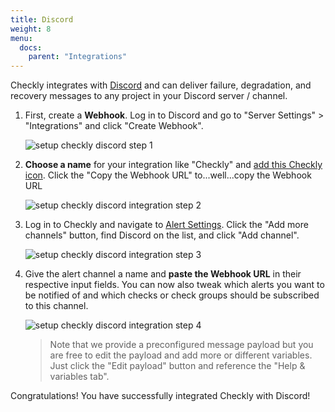 ```yaml
---
title: Discord
weight: 8
menu:
  docs:
    parent: "Integrations"
---
```


Checkly integrates with [Discord](https://discord.com/) and can
deliver failure, degradation, and recovery messages to any project in your Discord server / channel.

1. First, create a **Webhook**. Log in to Discord and go to "Server Settings" > "Integrations" and click "Create Webhook".

   ![setup checkly discord step 1](/images/docs/integrations/discord/discord_step1.png)

2. **Choose a name** for your integration like "Checkly" and [add this Checkly icon](https://s3.eu-central-1.amazonaws.com/cdn.checklyhq.com/logos/fat_racoon_square.png).
    Click the "Copy the Webhook URL" to...well...copy the Webhook URL 

   ![setup checkly discord integration step 2](/images/docs/integrations/discord/discord_step2.png)


3. Log in to Checkly and navigate to [Alert Settings](https://app.checklyhq.com/alert-settings).
   Click the "Add more channels" button, find Discord on the list, and click "Add channel".

   ![setup checkly discord integration step 3](/images/docs/integrations/discord/discord_step3.png)


4. Give the alert channel a name and **paste the Webhook URL** in their respective input fields. You can now also tweak
   which alerts you want to be notified of and which checks or check groups should be subscribed to this channel.

   ![setup checkly discord integration step 4](/images/docs/integrations/discord/discord_step4.png)

   > Note that we provide a preconfigured message payload but you are free to edit the payload and add more or different
   > variables. Just click the "Edit payload" button and reference the "Help & variables tab".

Congratulations! You have successfully integrated Checkly with Discord!
